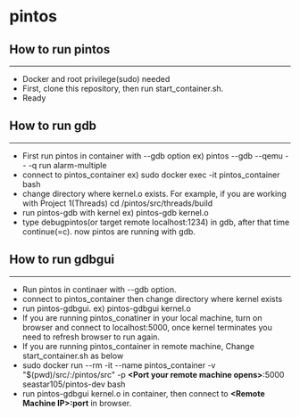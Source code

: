 # pintos

## How to run pintos 
---
- Docker and root privilege(sudo) needed
- First, clone this repository, then run start_container.sh. 
- Ready

## How to run gdb
---
- First run pintos in container with --gdb option ex) pintos --gdb --qemu -- -q run alarm-multiple
- connect to pintos_container ex) sudo docker exec -it pintos_container bash
- change directory where kernel.o exists. For example, if you are working with Project 1(Threads) cd /pintos/src/threads/build
- run pintos-gdb with kernel ex) pintos-gdb kernel.o
- type debugpintos(or target remote localhost:1234) in gdb, after that time continue(=c). now pintos are running with gdb.

## How to run gdbgui
---
- Run pintos in continaer with --gdb option.
- connect to pintos_container then change directory where kernel exists
- run pintos-gdbgui. ex) pintos-gdbgui kernel.o
- If you are running pintos_conatiner in your local machine, turn on browser and connect to localhost:5000, once kernel terminates you need to refresh browser to run again.
- If you are running pintos_container in remote machine, Change start_container.sh as below
- sudo docker run --rm -it --name pintos_container -v "$(pwd)/src/:/pintos/src" -p __\<Port your remote machine opens\>__:5000 seastar105/pintos-dev  bash
- run pintos-gdbgui kernel.o in container, then connect to __\<Remote Machine IP\>:port__ in browser.
